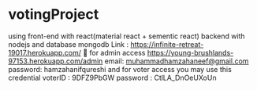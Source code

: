 # votingProject
using front-end with react(material react + sementic react) backend with nodejs and database mongodb 
Link : https://infinite-retreat-19017.herokuapp.com/
	for admin access
https://young-brushlands-97153.herokuapp.com/admin
email: muhammadhamzahaneef@gmail.com
password: hamzahanifqureshi
and for voter access you may use this credential
voterID : 9DFZ9PbGW
password : CtlLA_DnOeUXoUn

